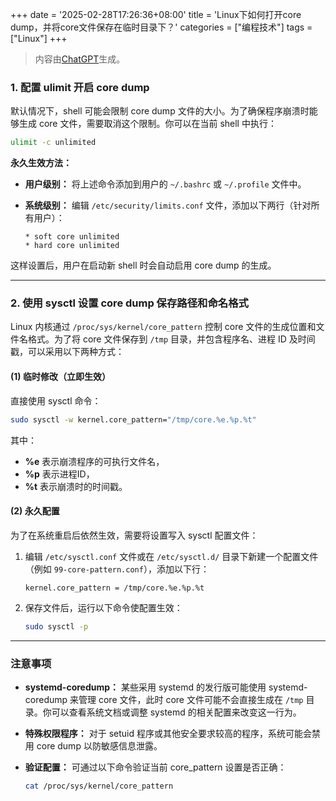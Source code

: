 +++
date = '2025-02-28T17:26:36+08:00'
title = 'Linux下如何打开core dump，并将core文件保存在临时目录下？'
categories = ["编程技术"]
tags = ["Linux"]
+++

> 内容由[ChatGPT](https://chatgpt.com/)生成。

### 1. 配置 ulimit 开启 core dump

默认情况下，shell 可能会限制 core dump 文件的大小。为了确保程序崩溃时能够生成 core 文件，需要取消这个限制。你可以在当前 shell 中执行：

```bash
ulimit -c unlimited
```

**永久生效方法：**

- **用户级别：** 将上述命令添加到用户的 `~/.bashrc` 或 `~/.profile` 文件中。
- **系统级别：** 编辑 `/etc/security/limits.conf` 文件，添加以下两行（针对所有用户）：

  ```plaintext
  * soft core unlimited
  * hard core unlimited
  ```

这样设置后，用户在启动新 shell 时会自动启用 core dump 的生成。

---

### 2. 使用 sysctl 设置 core dump 保存路径和命名格式

Linux 内核通过 `/proc/sys/kernel/core_pattern` 控制 core 文件的生成位置和文件名格式。为了将 core 文件保存到 `/tmp` 目录，并包含程序名、进程 ID 及时间戳，可以采用以下两种方式：

#### (1) 临时修改（立即生效）

直接使用 sysctl 命令：

```bash
sudo sysctl -w kernel.core_pattern="/tmp/core.%e.%p.%t"
```

其中：

- **%e** 表示崩溃程序的可执行文件名，
- **%p** 表示进程ID，
- **%t** 表示崩溃时的时间戳。

#### (2) 永久配置

为了在系统重启后依然生效，需要将设置写入 sysctl 配置文件：

1. 编辑 `/etc/sysctl.conf` 文件或在 `/etc/sysctl.d/` 目录下新建一个配置文件（例如 `99-core-pattern.conf`），添加以下行：

   ```plaintext
   kernel.core_pattern = /tmp/core.%e.%p.%t
   ```

2. 保存文件后，运行以下命令使配置生效：

   ```bash
   sudo sysctl -p
   ```

---

### 注意事项

- **systemd-coredump：** 某些采用 systemd 的发行版可能使用 systemd-coredump 来管理 core 文件，此时 core 文件可能不会直接生成在 `/tmp` 目录。你可以查看系统文档或调整 systemd 的相关配置来改变这一行为。
- **特殊权限程序：** 对于 setuid 程序或其他安全要求较高的程序，系统可能会禁用 core dump 以防敏感信息泄露。
- **验证配置：** 可通过以下命令验证当前 core_pattern 设置是否正确：

  ```bash
  cat /proc/sys/kernel/core_pattern
  ```
